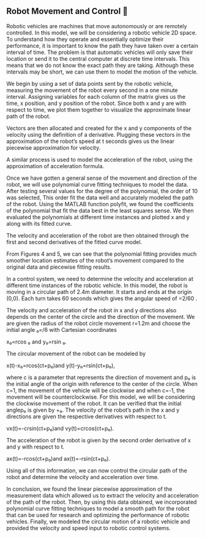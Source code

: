 ## Robot Movement and Control 🤖

Robotic vehicles are machines that move autonomously or are remotely controlled. In this model, we will be considering a robotic vehicle 2D space. To understand how they operate and essentially optimize their performance, it is important to know the path they have taken over a certain interval of time. The problem is that automatic vehicles will only save their location or send it to the central computer at discrete time intervals. This means that we do not know the exact path they are taking. Although these intervals may be short, we can use them to model the motion of the vehicle. 

We begin by using a set of data points sent by the robotic vehicle, measuring the movement of the robot every second in a one minute interval. Assigning variables for each column of the matrix gives us the time, x position, and y position of the robot. Since both x and y are with respect to time, we plot them together to visualize the approximate linear path of the robot. 

Vectors are then allocated and created for the x and y components of the velocity using the definition of a derivative. Plugging these vectors in the approximation of the robot’s speed at t seconds gives us the linear piecewise approximation for velocity.

A similar process is used to model the acceleration of the robot, using the approximation of acceleration formula. 

Once we have gotten a general sense of the movement and direction of the robot, we will use polynomial curve fitting techniques to model the data. After testing several values for the degree of the polynomial, the order of 10 was selected, This order fit the data well and accurately modeled the path of the robot. Using the MATLAB function polyfit, we found the coefficients of the polynomial that fit the data best in the least squares sense. We then evaluated the polynomials at different time instances and plotted x and y along with its fitted curve.

The velocity and acceleration of the robot are then obtained through the first and second derivatives of the fitted curve model. 

From Figures 4 and 5, we can see that the polynomial fitting provides much smoother location estimates of the robot’s movement compared to the original data and piecewise fitting results.

In a control system, we need to determine the velocity and acceleration at different time instances of the robotic vehicle. In this model, the robot is moving in a circular path of 2.4m diameter. It starts and ends at the origin (0,0). Each turn takes 60 seconds which gives the angular speed of =2/60 .

The velocity and acceleration of the robot in x and y directions also depends on the center of the circle and the direction of the movement. We are given the radius of the robot circle movement r=1.2m and choose the initial angle ₀=/6 with Cartesian coordinates 

x₀=rcos ₀ and y₀=rsin ₀.

The circular movement of the robot can be modeled by 

x(t)-x₀=rcos(ct+p₀)and y(t)-y₀=rsin(ct+p₀),

where c is a parameter that represents the direction of movement and p₀ is the initial angle of the origin with reference to the center of the circle. When c=1, the movement of the vehicle will be clockwise and when c=-1, the movement will be counterclockwise. For this model, we will be considering the clockwise movement of the robot. It can be verified that the initial anglep₀ is given by +₀. The velocity of the robot’s path in the x and y directions are given the respective derivatives with respect to t.

vx(t)=-crsin(ct+p₀)and vy(t)=crcos(ct+p₀).

The acceleration of the robot is given by the second order derivative of x and y with respect to t. 

ax(t)=-rcos(ct+p₀)and ax(t)=-rsin(ct+p₀).

Using all of this information, we can now control the circular path of the robot and determine the velocity and acceleration over time. 

In conclusion, we found the linear piecewise approximation of the measurement data which allowed us to extract the velocity and acceleration of the path of the robot. Then, by using this data obtained, we incorporated polynomial curve fitting techniques to model a smooth path for the robot that can be used for research and optimizing the performance of robotic vehicles. Finally, we modeled the circular motion of a robotic vehicle and provided the velocity and speed input to robotic control systems.  
